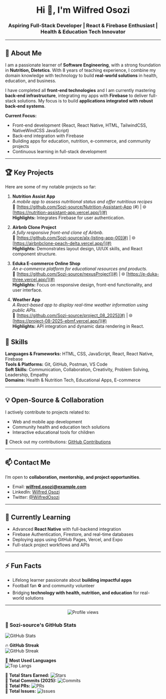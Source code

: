 <h1 align="center">Hi 👋, I'm Wilfred Osozi</h1>
<h3 align="center">Aspiring Full-Stack Developer | React & Firebase Enthusiast | Health & Education Tech Innovator</h3>

---

## 🌟 About Me

I am a passionate learner of **Software Engineering**, with a strong foundation in **Nutrition, Dietetics**. With 8 years of teaching experience, I combine my domain knowledge with technology to build **real-world solutions** in health, education, and business.  

I have completed all **front-end technologies** and I am currently mastering **back-end infrastructure**, integrating my apps with **Firebase** to deliver full-stack solutions. My focus is to build **applications integrated with robust back-end systems**.  

**Current Focus:**
- Front-end development (React, React Native, HTML, TailwindCSS, NativeWindCSS JavaScript)  
- Back-end integration with Firebase  
- Building apps for education, nutrition, e-commerce, and community projects  
- Continuous learning in full-stack development  

---

## 🏆 Key Projects

Here are some of my notable projects so far:  

1. **Nutrition Assist App**  
   *A mobile app to assess nutritional status and offer nutritious recipes*  
   🔗 [https://github.com/Sozi-source/Nutrition-Assistant-App (#) | 🌐 [https://nutrition-assistant-app.vercel.app/](#)  
   **Highlights:** Integrates Firebase for user authentication.

2. **Airbnb Clone Project**  
   *A fully responsive front-end clone of Airbnb.*  
   🔗 [https://github.com/Sozi-source/alx-listing-app-00](#) | 🌐 [https://airbnbclone-peach-delta.vercel.app/](#)  
   **Highlights:** Demonstrates layout design, UI/UX skills, and React component structure.

3. **Eduka E-commerce Online Shop**  
   *An e-commerce platform for educational resources and products.*  
   🔗 [https://github.com/Sozi-source/nexusProject](#) | 🌐 [https://e-duka-three.vercel.app/](#)  
   **Highlights:** Focus on responsive design, front-end functionality, and user interface.

4. **Weather App**  
   *A React-based app to display real-time weather information using public APIs.*  
   🔗 [https://github.com/Sozi-source/project_08_2025](#) | 🌐 [https://project-08-2025-ebmf.vercel.app/](#)  
   **Highlights:** API integration and dynamic data rendering in React.


## 📌 Skills

**Languages & Frameworks:** HTML, CSS, JavaScript, React, React Native, Firebase  
**Tools & Platforms:** Git, GitHub, Postman, VS Code  
**Soft Skills:** Communication, Collaboration, Creativity, Problem Solving, Leadership, Empathy  
**Domains:** Health & Nutrition Tech, Educational Apps, E-commerce

---

## 💡 Open-Source & Collaboration

I actively contribute to projects related to:  
- Web and mobile app development  
- Community health and education tech solutions  
- Interactive educational tools for children  

🔗 Check out my contributions: [GitHub Contributions](https://github.com/sozi-source?tab=overview&from=2024-01-01&to=2025-10-15
)

---

## 📫 Contact Me

I’m open to **collaboration, mentorship, and project opportunities**.  

- Email: **wilfred.osozi@example.com**  
- LinkedIn: [Wilfred Osozi](https://www.linkedin.com/in/wilfred-osozi/)  
- Twitter: [@WilfredOsozi](https://twitter.com/)  

---

## 🌱 Currently Learning

- Advanced **React Native** with full-backend integration  
- Firebase Authentication, Firestore, and real-time databases  
- Deploying apps using GitHub Pages, Vercel, and Expo  
- Full-stack project workflows and APIs  

---

## ⚡ Fun Facts

- Lifelong learner passionate about **building impactful apps**  
- Football fan ⚽ and community volunteer  
- Bridging **technology with health, nutrition, and education** for real-world solutions  

---

<p align="center">
  <img src="https://komarev.com/ghpvc/?username=wilfred-osozi&color=blue" alt="Profile views" />  
</p>


### 🚀 Sozi-source's GitHub Stats

![GitHub Stats](https://github-readme-stats.vercel.app/api?username=Sozi-source&show_icons=true&theme=radical)

🔥 **GitHub Streak**  
![GitHub Streak](https://github-readme-streak-stats.herokuapp.com/?user=Sozi-source&theme=radical)

📌 **Most Used Languages**  
![Top Langs](https://github-readme-stats.vercel.app/api/top-langs/?username=Sozi-source&layout=compact&theme=radical)

🔹 **Total Stars Earned:** ![Stars](https://img.shields.io/github/stars/Sozi-source?style=flat-square)  
🔹 **Total Commits (2025):** ![Commits](https://img.shields.io/github/commit-activity/y/Sozi-source?style=flat-square)  
🔹 **Total PRs:** ![PRs](https://img.shields.io/github/issues-pr/Sozi-source?style=flat-square)  
🔹 **Total Issues:** ![Issues](https://img.shields.io/github/issues/Sozi-source?style=flat-square)  

